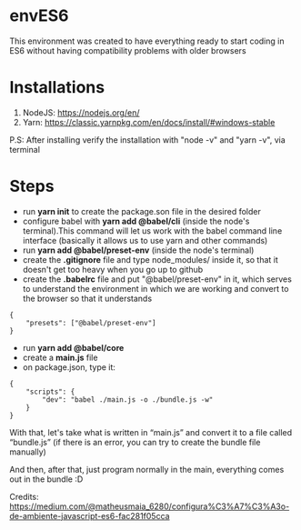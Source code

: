 # envES6
This environment was created to have everything ready to start coding in ES6 without having compatibility problems with older browsers

# Installations

1. NodeJS: https://nodejs.org/en/
2. Yarn: https://classic.yarnpkg.com/en/docs/install/#windows-stable

P.S: After installing verify the installation with "node -v" and "yarn -v", via terminal

# Steps

* run **yarn init** to create the package.son file in the desired folder
* configure babel with **yarn add @babel/cli** (inside the node's terminal).This command will let us work with the babel command line interface (basically it allows us to use yarn and other commands)
* run **yarn add @babel/preset-env** (inside the node's terminal)
* create the **.gitignore** file and type node_modules/ inside it, so that it doesn't get too heavy when you go up to github
* create the **.babelrc** file and put "@babel/preset-env" in it, which serves to understand the environment in which we are working and convert to the browser so that it understands
```
{
    "presets": ["@babel/preset-env"]
}
```
* run **yarn add @babel/core**
* create a **main.js** file
* on package.json, type it:
```
{
    "scripts": {
        "dev": "babel ./main.js -o ./bundle.js -w"
    }
}
```
With that, let's take what is written in “main.js” and convert it to a file called “bundle.js” (if there is an error, you can try to create the bundle file manually)

And then, after that, just program normally in the main, everything comes out in the bundle :D

Credits: https://medium.com/@matheusmaia_6280/configura%C3%A7%C3%A3o-de-ambiente-javascript-es6-fac281f05cca